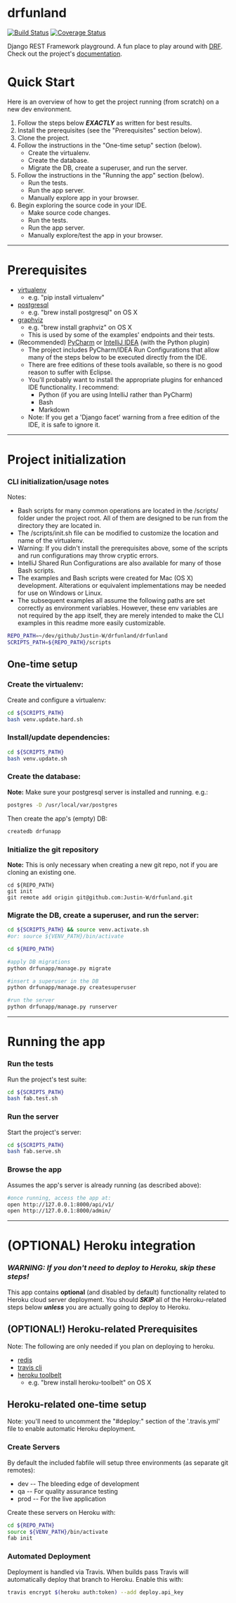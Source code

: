 # drfunland
[![Build Status](https://travis-ci.org/Justin-W/drfunland.svg?branch=master)](https://travis-ci.org/Justin-W/drfunland)
[![Coverage Status](https://coveralls.io/repos/Justin-W/drfunland/badge.svg?branch=master&service=github)](https://coveralls.io/github/Justin-W/drfunland?branch=master)

Django REST Framework playground. A fun place to play around with [DRF](http://www.django-rest-framework.org/). Check out the project's [documentation](http://Justin-W.github.io/drfunland/).

# Quick Start

Here is an overview of how to get the project running (from scratch) on a new dev environment.

1. Follow the steps below **_EXACTLY_** as written for best results.
2. Install the prerequisites (see the "Prerequisites" section below).
3. Clone the project.
4. Follow the instructions in the "One-time setup" section (below).
   - Create the virtualenv.
   - Create the database.
   - Migrate the DB, create a superuser, and run the server.
5. Follow the instructions in the "Running the app" section (below).
   - Run the tests.
   - Run the app server.
   - Manually explore app in your browser.
6. Begin exploring the source code in your IDE.
   - Make source code changes.
   - Run the tests.
   - Run the app server.
   - Manually explore/test the app in your browser.


---

# Prerequisites
- [virtualenv](https://virtualenv.pypa.io/en/latest/)
  - e.g. "pip install virtualenv"
- [postgresql](http://www.postgresql.org/)
  - e.g. "brew install postgresql" on OS X
- [graphviz](http://www.graphviz.org/)
  - e.g. "brew install graphviz" on OS X
  - This is used by some of the examples' endpoints and their tests.
- (Recommended) [PyCharm](https://www.jetbrains.com/pycharm/) or
[IntelliJ IDEA](https://www.jetbrains.com/idea/) (with the Python plugin)
  - The project includes PyCharm/IDEA Run Configurations that allow many of the steps below to be executed directly from the IDE.
  - There are free editions of these tools available, so there is no good reason to suffer with Eclipse.
  - You'll probably want to install the appropriate plugins for enhanced IDE functionality. I recommend:
    - Python (if you are using IntelliJ rather than PyCharm)
    - Bash
    - Markdown
  - Note: If you get a 'Django facet' warning from a free edition of the IDE, it is safe to ignore it.

---

# Project initialization

### CLI initialization/usage notes
Notes:
- Bash scripts for many common operations are located in the /scripts/ folder under the project root.
All of them are designed to be run from the directory they are located in.
- The /scripts/init.sh file can be modified to customize the location and name of the virtualenv.
- Warning: If you didn't install the prerequisites above, some of the scripts and run configurations may throw cryptic errors.
- IntelliJ Shared Run Configurations are also available for many of those Bash scripts.
- The examples and Bash scripts were created for Mac (OS X) development.
Alterations or equivalent implementations may be needed for use on Windows or Linux.
- The subsequent examples all assume the following paths are set correctly as environment variables.
However, these env variables are not required by the app itself, they are merely intended to make the CLI examples
in this readme more easily customizable.
```bash
REPO_PATH=~/dev/github/Justin-W/drfunland/drfunland
SCRIPTS_PATH=${REPO_PATH}/scripts
```

## One-time setup

### Create the virtualenv:

Create and configure a virtualenv:

```bash
cd ${SCRIPTS_PATH}
bash venv.update.hard.sh
```

### Install/update dependencies:

```bash
cd ${SCRIPTS_PATH}
bash venv.update.sh
```

### Create the database:
**Note:** Make sure your postgresql server is installed and running. e.g.:

```bash
postgres -D /usr/local/var/postgres
```

Then create the app's (empty) DB:
```bash
createdb drfunapp
```

### Initialize the git repository
**Note:** This is only necessary when creating a new git repo, not if you are cloning an existing one.
```
cd ${REPO_PATH}
git init
git remote add origin git@github.com:Justin-W/drfunland.git
```

### Migrate the DB, create a superuser, and run the server:
```bash
cd ${SCRIPTS_PATH} && source venv.activate.sh
#or: source ${VENV_PATH}/bin/activate

cd ${REPO_PATH}

#apply DB migrations
python drfunapp/manage.py migrate

#insert a superuser in the DB
python drfunapp/manage.py createsuperuser

#run the server
python drfunapp/manage.py runserver
```

---

# Running the app

### Run the tests
Run the project's test suite:

```bash
cd ${SCRIPTS_PATH}
bash fab.test.sh
```

### Run the server
Start the project's server:

```bash
cd ${SCRIPTS_PATH}
bash fab.serve.sh
```

### Browse the app
Assumes the app's server is already running (as described above):

```bash
#once running, access the app at:
open http://127.0.0.1:8000/api/v1/
open http://127.0.0.1:8000/admin/
```

---

# (OPTIONAL) Heroku integration

### **_WARNING: If you don't need to deploy to Heroku, skip these steps!_**
This app contains **optional** (and disabled by default) functionality related to Heroku cloud server deployment.
You should **_SKIP_** all of the Heroku-related steps below **_unless_** you are actually going to deploy to Heroku.

## (OPTIONAL!) Heroku-related Prerequisites
Note: The following are only needed if you plan on deploying to heroku.
- [redis](http://redis.io/)
- [travis cli](http://blog.travis-ci.com/2013-01-14-new-client/)
- [heroku toolbelt](https://toolbelt.heroku.com/)
  - e.g. "brew install heroku-toolbelt" on OS X

## Heroku-related one-time setup
Note: you'll need to uncomment the "#deploy:" section of the '.travis.yml' file to enable automatic Heroku deployment.

### Create Servers
By default the included fabfile will setup three environments (as separate git remotes):

- dev -- The bleeding edge of development
- qa -- For quality assurance testing
- prod -- For the live application

Create these servers on Heroku with:

```bash
cd ${REPO_PATH}
source ${VENV_PATH}/bin/activate
fab init
```

### Automated Deployment
Deployment is handled via Travis. When builds pass Travis will automatically deploy that branch to Heroku. Enable this with:
```bash
travis encrypt $(heroku auth:token) --add deploy.api_key
```
